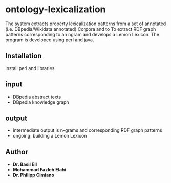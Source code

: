 
ontology-lexicalization
================================
The system extracts property lexicalization patterns from a set of annotated (i.e. DBpedia/Wikidata annotated) Corpora and to To extract RDF graph patterns corresponding to an ngram and develops a Lemon Lexicon. 
The program is developed using perl and java.

Installation
------------
install perl and libraries

input
------------
* DBpedia abstract texts
* DBpedia knowledge graph

output
------------
* intermediate output is n-grams and corresponding RDF graph patterns
* ongoing: building a Lemon Lexicon 


## Author
* **Dr. Basil Ell**
* **Mohammad Fazleh Elahi**
* **Dr. Philipp Cimiano**
